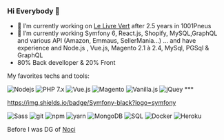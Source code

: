 ### Hi Everybody 👋


- 🔭 I’m currently working on  <a href="https://www.lelivrevert.fr" > Le Livre Vert</a> after 2.5 years in 1001Pneus
- 🌱 I’m currently working Symfony 6, React.js, Shopify, MySQL,GraphQL and various API (Amazon, Emmaus, SellerMania...)  ... and have experience and Node.js , Vue.js, Magento 2.1 à 2.4, MySql, PGSql & GraphQL
- 80% Back develloper & 20% Front

My favorites techs and tools: 
<p>
<img alt="Nodejs" src="https://img.shields.io/badge/-Nodejs-43853d?style=flat-square&logo=Node.js&logoColor=white" />
<img alt="PHP 7.x" src="https://img.shields.io/badge/-PHP 7x-FFC0CB?style=flat-square&logo=php&logoColor=black" />
<img alt="Vue.js" src="https://img.shields.io/badge/-Vue-048b9a?style=flat-square&logo=vue.js&logoColor=white" />
<img alt="Magento" src="https://img.shields.io/badge/-Magento-472b2b?style=flat-square&logo=magento&logoColor=000000)" />
<img alt="Vanilla.js" src="https://img.shields.io/badge/-Vanilla-yellow?style=flat-square&logo=javascript&logoColor=white" />
<img alt="jQuey" src="https://img.shields.io/badge/jQuery-0769AD?logo=jquery&logoColor=fff" />
***
  
https://img.shields.io/badge/Symfony-black?logo=symfony

<img alt="Sass" src="https://img.shields.io/badge/-Sass-CC6699?style=flat-square&logo=sass&logoColor=white" />
<img alt="git" src="https://img.shields.io/badge/-Git-F05032?style=flat-square&logo=git&logoColor=white" />
<img alt="npm" src="https://img.shields.io/badge/-NPM-CB3837?style=flat-square&logo=npm&logoColor=white" />
<img alt="yarn" src="https://img.shields.io/badge/-Yarn-9c0705?style=flat-square&logo=yarn&logoColor=white" />


<img alt="MongoDB" src="https://img.shields.io/badge/-MongoDB-13aa52?style=flat-square&logo=mongodb&logoColor=white" />
<img alt="SQL" src="https://img.shields.io/badge/-SQL-violet?style=flat-square&logo=Mysql&logoColor=black" />

<img alt="Docker" src="https://img.shields.io/badge/-Docker-46a2f1?style=flat-square&logo=docker&logoColor=white" /> 
<img alt="Heroku" src="https://img.shields.io/badge/-Heroku-430098?style=flat-square&logo=heroku&logoColor=white" />




</p>

Before I was DG of <a href="https://www.noci.io/"> Noci </a>
